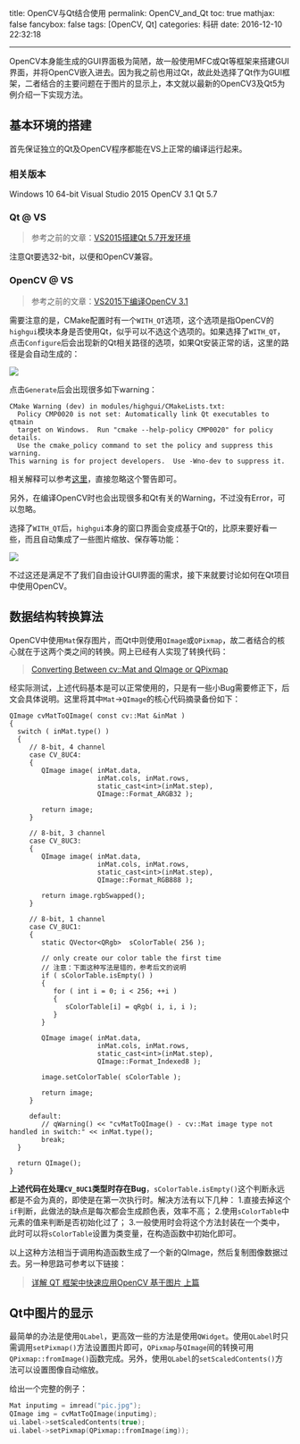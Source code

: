 title: OpenCV与Qt结合使用
permalink: OpenCV_and_Qt
toc: true
mathjax: false
fancybox: false
tags: [OpenCV, Qt]
categories: 科研
date: 2016-12-10 22:32:18

---

OpenCV本身能生成的GUI界面极为简陋，故一般使用MFC或Qt等框架来搭建GUI界面，并将OpenCV嵌入进去。因为我之前也用过Qt，故此处选择了Qt作为GUI框架，二者结合的主要问题在于图片的显示上，本文就以最新的OpenCV3及Qt5为例介绍一下实现方法。

<!--more-->

## 基本环境的搭建

首先保证独立的Qt及OpenCV程序都能在VS上正常的编译运行起来。

### 相关版本
Windows 10 64-bit
Visual Studio 2015
OpenCV 3.1
Qt 5.7

### Qt @ VS
> 参考之前的文章：[VS2015搭建Qt 5.7开发环境](/2016/12/09/VS2015_Qt5_7/)

注意Qt要选32-bit，以便和OpenCV兼容。

### OpenCV @ VS
> 参考之前的文章：[VS2015下编译OpenCV 3.1](/2016/12/06/VS2015_OpenCV31/)

需要注意的是，CMake配置时有一个`WITH_QT`选项，这个选项是指OpenCV的`highgui`模块本身是否使用Qt，似乎可以不选这个选项的。如果选择了`WITH_QT`，点击`Configure`后会出现新的Qt相关路径的选项，如果Qt安装正常的话，这里的路径是会自动生成的：

![](http://7xnwyt.com1.z0.glb.clouddn.com/20161209223450.png)

点击`Generate`后会出现很多如下warning：

``` no-highlight
CMake Warning (dev) in modules/highgui/CMakeLists.txt:
  Policy CMP0020 is not set: Automatically link Qt executables to qtmain
  target on Windows.  Run "cmake --help-policy CMP0020" for policy details.
  Use the cmake_policy command to set the policy and suppress this warning.
This warning is for project developers.  Use -Wno-dev to suppress it.
```

相关解释可以参考[这里](https://cmake.org/cmake/help/v3.0/policy/CMP0020.html)，直接忽略这个警告即可。

另外，在编译OpenCV时也会出现很多和Qt有关的Warning，不过没有Error，可以忽略。

选择了`WITH_QT`后，`highgui`本身的窗口界面会变成基于Qt的，比原来要好看一些，而且自动集成了一些图片缩放、保存等功能：

![](http://7xnwyt.com1.z0.glb.clouddn.com/20161209224409.png-width600)

不过这还是满足不了我们自由设计GUI界面的需求，接下来就要讨论如何在Qt项目中使用OpenCV。

## 数据结构转换算法

OpenCV中使用`Mat`保存图片，而Qt中则使用`QImage`或`QPixmap`，故二者结合的核心就在于这两个类之间的转换。网上已经有人实现了转换代码：

> [Converting Between cv::Mat and QImage or QPixmap](https://asmaloney.com/2013/11/code/converting-between-cvmat-and-qimage-or-qpixmap/)

经实际测试，上述代码基本是可以正常使用的，只是有一些小Bug需要修正下，后文会具体说明。这里将其中`Mat`->`QImage`的核心代码摘录备份如下：

```
QImage cvMatToQImage( const cv::Mat &inMat )
{
  switch ( inMat.type() )
  {
     // 8-bit, 4 channel
     case CV_8UC4:
     {
        QImage image( inMat.data,
                      inMat.cols, inMat.rows,
                      static_cast<int>(inMat.step),
                      QImage::Format_ARGB32 );

        return image;
     }

     // 8-bit, 3 channel
     case CV_8UC3:
     {
        QImage image( inMat.data,
                      inMat.cols, inMat.rows,
                      static_cast<int>(inMat.step),
                      QImage::Format_RGB888 );

        return image.rgbSwapped();
     }

     // 8-bit, 1 channel
     case CV_8UC1:
     {
        static QVector<QRgb>  sColorTable( 256 );

        // only create our color table the first time
        // 注意：下面这种写法是错的，参考后文的说明
        if ( sColorTable.isEmpty() )
        {
           for ( int i = 0; i < 256; ++i )
           {
              sColorTable[i] = qRgb( i, i, i );
           }
        }

        QImage image( inMat.data,
                      inMat.cols, inMat.rows,
                      static_cast<int>(inMat.step),
                      QImage::Format_Indexed8 );

        image.setColorTable( sColorTable );

        return image;
     }

     default:
        // qWarning() << "cvMatToQImage() - cv::Mat image type not handled in switch:" << inMat.type();
        break;
  }

  return QImage();
}
```

**上述代码在处理`CV_8UC1`类型时存在Bug**，`sColorTable.isEmpty()`这个判断永远都是不会为真的，即使是在第一次执行时。解决方法有以下几种：
1.直接去掉这个`if`判断，此做法的缺点是每次都会生成颜色表，效率不高；
2.使用`sColorTable`中元素的值来判断是否初始化过了；
3.一般使用时会将这个方法封装在一个类中，此时可以将`sColorTable`设置为类变量，在构造函数中初始化即可。

以上这种方法相当于调用构造函数生成了一个新的QImage，然后复制图像数据过去。另一种思路可参考以下链接：

> [详解 QT 框架中快速应用OpenCV 基于图片 上篇](http://mobile.51cto.com/symbian-271260.htm)


## Qt中图片的显示

最简单的办法是使用`QLabel`，更高效一些的方法是使用`QWidget`。使用`QLabel`时只需调用`setPixmap()`方法设置图片即可，`QPixmap`与`QImage`间的转换可用`QPixmap::fromImage()`函数完成。另外，使用`QLabel`的`setScaledContents()`方法可以设置图像自动缩放。

给出一个完整的例子：

```cpp
Mat inputimg = imread("pic.jpg");
QImage img = cvMatToQImage(inputimg);
ui.label->setScaledContents(true);
ui.label->setPixmap(QPixmap::fromImage(img));
```

